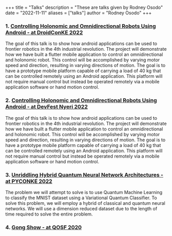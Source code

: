 +++
title = "Talks"
description = "These are talks given by Rodney Osodo"
date = "2022-11-11"
aliases = ["talks"]
author = "Rodney Osodo"
+++

### 1. [Controlling Holonomic and Omnidirectional Robots Using Android - at DroidConKE 2022](droidconKE22.pdf)

The goal of this talk is to show how android applications can be used to frontier robotics in the 4th industrial revolution. The project will demonstrate how we have built a flutter mobile application to control an omnidirectional and holonomic robot. This control will be accomplished by varying motor speed and direction, resulting in varying directions of motion. The goal is to have a prototype mobile platform capable of carrying a load of 40 kg that can be controlled remotely using an Android application. This platform will not require manual control but instead be operated remotely via a mobile application software or hand motion control.

### 2. [Controlling Holonomic and Omnidirectional Robots Using Android - at DevFest Nyeri 2022](DevFestNyeri2022.pdf)

The goal of this talk is to show how android applications can be used to frontier robotics in the 4th industrial revolution. The project will demonstrate how we have built a flutter mobile application to control an omnidirectional and holonomic robot. This control will be accomplished by varying motor speed and direction, resulting in varying directions of motion. The goal is to have a prototype mobile platform capable of carrying a load of 40 kg that can be controlled remotely using an Android application. This platform will not require manual control but instead be operated remotely via a mobile application software or hand motion control.

### 3. [Unriddling Hybrid Quantum Neural Network Architectures - at PYCONKE 2022](PYCONKE2022.pdf)

The problem we will attempt to solve is to use Quantum Machine Learning to classify the MNIST dataset using a Variational Quantum Classifier. To solve this problem, we will employ a hybrid of classical and quantum neural networks. We will use a dimension reduced dataset due to the length of time required to solve the entire problem.

### 4. [Gong Show - at QOSF 2020](GONGSHOWATQOSF.pdf)
